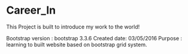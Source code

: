 # Career_In
This Project is built to introduce my work to the world!

Bootstrap version : bootstrap 3.3.6
Created date: 03/05/2016
Purpose : learning to built website based on bootstrap grid system.

